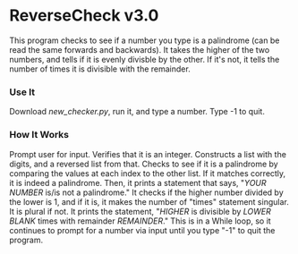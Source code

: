 # ReverseCheck v3.0
This program checks to see if a number you type is a palindrome (can be read the same forwards and backwards). It takes the higher of the two numbers, and tells if it is evenly divisble by the other. If it's not, it tells the number of times it is divisible with the remainder.
### Use It
Download *new_checker.py*, run it, and type a number. Type -1 to quit.
### How It Works
Prompt user for input. Verifies that it is an integer. Constructs a list with the digits, and a reversed list from that. Checks to see if it is a palindrome by comparing the values at each index to the other list. If it matches correctly, it is indeed a palindrome. Then, it prints a statement that says, "*YOUR NUMBER* is/is not a palindrome." It checks if the higher number divided by the lower is 1, and if it is, it makes the number of "times" statement singular. It is plural if not. It prints the statement, "*HIGHER* is divisible by *LOWER* *BLANK* times with remainder *REMAINDER*." This is in a While loop, so it continues to prompt for a number via input until you type "-1" to quit the program.
